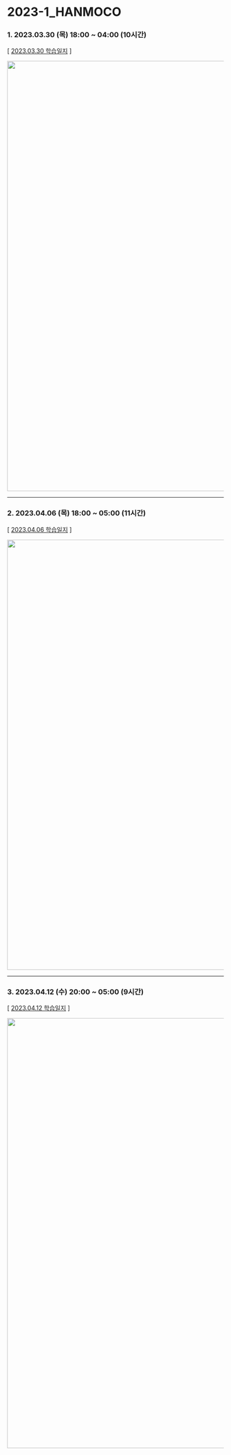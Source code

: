 # 2023-1_HANMOCO


### 1. 2023.03.30 (목) 18:00 ~ 04:00 (10시간) <br>
[ <a href="https://github.com/yinneu/2023-1_HANMOCO/tree/main/2023.03.30">2023.03.30 학습일지</a> ]

<img src="https://user-images.githubusercontent.com/99879845/229356376-f804f707-12ef-42cb-9fd4-d7db14183aeb.png" width="1000"/>

---

### 2. 2023.04.06 (목) 18:00 ~ 05:00 (11시간) <br>

[ <a href="https://github.com/yinneu/2023-1_HANMOCO/tree/main/2023.04.06">2023.04.06 학습일지</a> ]

<img src="https://user-images.githubusercontent.com/99879845/230554841-e3e6104b-78a5-4b8d-9ff2-d742587321df.png" width="1000"/>

---

### 3. 2023.04.12 (수) 20:00 ~ 05:00 (9시간) <br>

[ <a href="https://github.com/yinneu/2023-1_HANMOCO/tree/main/2020.04.12">2023.04.12 학습일지</a> ]

<img src="https://user-images.githubusercontent.com/99879845/232356398-b88c98b4-8280-4bb9-9eb4-91ff3239a431.png" width="1000"/>



